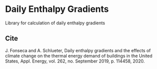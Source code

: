 # Daily Enthalpy Gradients

Library for calculation of daily enthalpy gradients

## Cite

J. Fonseca and A. Schlueter, Daily enthalpy gradients and the effects of climate change on the thermal energy demand of buildings in the United States, Appl. Energy, vol. 262, no. September 2019, p. 114458, 2020.
